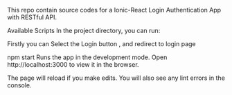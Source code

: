 This repo contain source codes for a Ionic-React Login Authentication App with RESTful API.

Available Scripts
In the project directory, you can run:

Firstly you can Select the Login button , and redirect to login page


npm start
Runs the app in the development mode.
Open http://localhost:3000 to view it in the browser.

The page will reload if you make edits.
You will also see any lint errors in the console.
